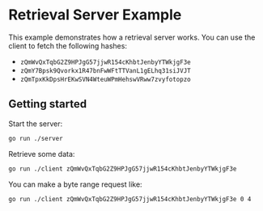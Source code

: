 # Retrieval Server Example

This example demonstrates how a retrieval server works. You can use the client to fetch the following hashes:

* `zQmWvQxTqbG2Z9HPJgG57jjwR154cKhbtJenbyYTWkjgF3e`
* `zQmY7Bpsk9Qvorkx1R47bnFwWFtTTVanL1gELhq31siJVJT`
* `zQmTpxKkDpsHrEKwSVN4WteuWPmHehswVRww7zvyfotopzo`

## Getting started

Start the server:

```sh
go run ./server
```

Retrieve some data:

```sh
go run ./client zQmWvQxTqbG2Z9HPJgG57jjwR154cKhbtJenbyYTWkjgF3e
```

You can make a byte range request like:

```sh
go run ./client zQmWvQxTqbG2Z9HPJgG57jjwR154cKhbtJenbyYTWkjgF3e 0 4
```
